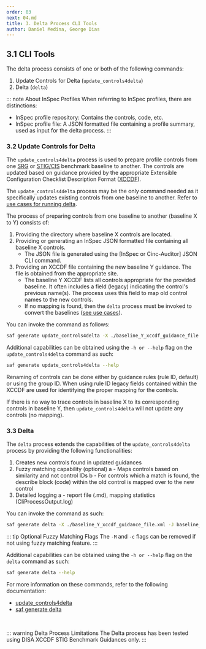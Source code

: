 ```yaml
---
order: 03
next: 04.md
title: 3. Delta Process CLI Tools
author: Daniel Medina, George Dias
---
```


## 3.1 CLI Tools

The delta process consists of one or both of the following commands:

1. Update Controls for Delta (`update_controls4delta`)
2. Delta (`delta`)

::: note About InSpec Profiles
When referring to InSpec profiles, there are distinctions:

- InSpec profile repository: Contains the controls, code, etc.
- InSpec profile file: A JSON formatted file containing a profile summary, used as input for the delta process.
:::

### 3.2 Update Controls for Delta

The `update_controls4delta` process is used to prepare profile controls from one [SRG](./02.md#glossary-of-terms) or [STIG/CIS](./02.md#glossary-of-terms) benchmark baseline to another. The controls are updated based on guidance provided by the appropriate Extensible Configuration Checklist Description Format ([XCCDF](./02.md#glossary-of-terms)).

The `update_controls4delta` process may be the only command needed as it specifically updates existing controls from one baseline to another. Refer to [use cases for running delta](./04.html#use-cases-for-running-delta).

The process of preparing controls from one baseline to another (baseline X to Y) consists of:

1. Providing the directory where baseline X controls are located.
2. Providing or generating an InSpec JSON formatted file containing all baseline X controls.
    - The JSON file is generated using the [InSpec or Cinc-Auditor] JSON CLI command.
3. Providing an XCCDF file containing the new baseline Y guidance. The file is obtained from the appropriate site.
    - The baseline Y XCCDF lists all controls appropriate for the provided baseline. It often includes a field (legacy) indicating the control's previous name(s). The process uses this field to map old control names to the new controls.
    - If no mapping is found, then the `delta` process must be invoked to convert the baselines ([see use cases](./04.html#use-cases-for-running-delta)).

You can invoke the command as follows:

```sh
saf generate update_controls4delta -X ./baseline_Y_xccdf_guidance_file.xml -J baseline_X_summary.json -c baseline_X_controls_directory
```

Additional capabilities can be obtained using the `-h or --help` flag on the `update_controls4delta` command as such:

```sh
saf generate update_controls4delta --help
```

Renaming of controls can be done either by guidance rules (rule ID, default) or using the group ID. When using rule ID legacy fields contained within the XCCDF are used for identifying the proper mapping for the controls.

If there is no way to trace controls in baseline X to its corresponding controls in baseline Y, then `update_controls4delta` will not update any controls (no mapping).

### 3.3 Delta

The `delta` process extends the capabilities of the `update_controls4delta` process by providing the following functionalities:

1. Creates new controls found in updated guidances
2. Fuzzy matching capability (optional)
    a - Maps controls based on similarity and not control IDs
    b - For controls which a match is found, the describe block (code) within the old control is mapped over to the new control
3. Detailed logging
    a - report file (.md), mapping statistics (CliProcessOutput.log)

You can invoke the command as such:

```sh
saf generate delta -X ./baseline_Y_xccdf_guidance_file.xml -J baseline_X_summary.json -o new_baseline_Y_controls_directory -M -c baseline_X_controls_directory
```

::: tip Optional Fuzzy Matching Flags
The `-M` and `-c` flags can be removed if not using fuzzy matching feature.
:::

Additional capabilities can be obtained using the `-h or --help` flag on the `delta` command as such:

```sh
saf generate delta --help
```

For more information on these commands, refer to the following documentation:

- [update_controls4delta](https://saf-cli.mitre.org/#delta-supporting-options)
- [saf generate delta](https://saf-cli.mitre.org/#delta)
<br>

::: warning Delta Process Limitations
The Delta process has been tested using DISA XCCDF STIG Benchmark Guidances only.
:::
